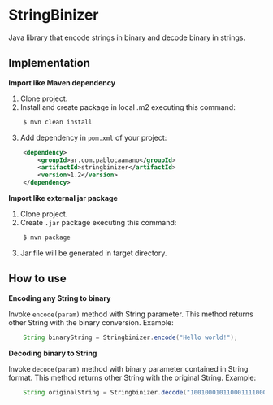 # StringBinizer

Java library that encode strings in binary and decode binary in strings.

## Implementation

**Import like Maven dependency**

1. Clone project.
2. Install and create package in local .m2 executing this command:

```bash
    $ mvn clean install
```

3. Add dependency in `pom.xml` of your project:

```xml
    <dependency>
        <groupId>ar.com.pablocaamano</groupId>
        <artifactId>stringbinizer</artifactId>
        <version>1.2</version>
    </dependency>
```

**Import like external jar package**

1. Clone project.
2. Create `.jar` package executing this command:

```bash
    $ mvn package
```
3. Jar file will be generated in target directory.

## How to use

**Encoding any String to binary**

Invoke `encode(param)` method with String parameter. This method returns other String with the binary conversion. Example:

```java
    String binaryString = Stringbinizer.encode("Hello world!");
```

**Decoding binary to String**

Invoke `decode(param)` method with binary parameter contained in String format. This method returns other String with the original String. Example:

```java
    String originalString = Stringbinizer.decode("100100010110001111000");
```
